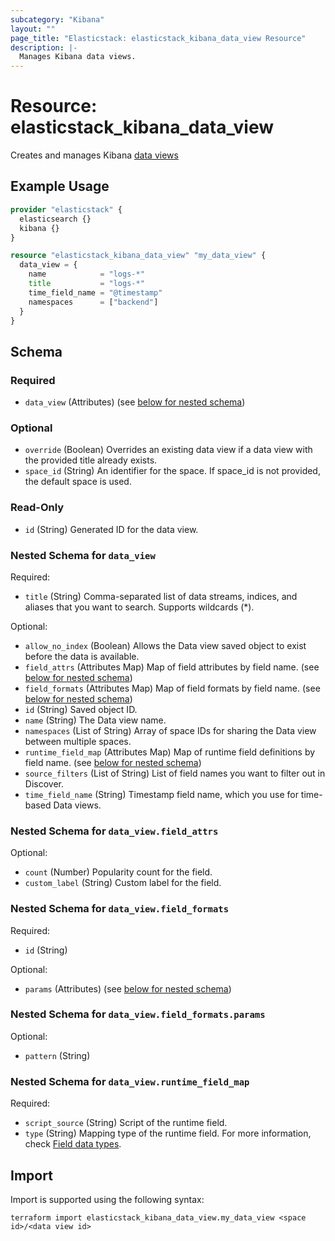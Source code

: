 ```yaml
---
subcategory: "Kibana"
layout: ""
page_title: "Elasticstack: elasticstack_kibana_data_view Resource"
description: |-
  Manages Kibana data views.
---
```


# Resource: elasticstack_kibana_data_view

Creates and manages Kibana [data views](https://www.elastic.co/guide/en/kibana/current/data-views-api.html)

## Example Usage

```terraform
provider "elasticstack" {
  elasticsearch {}
  kibana {}
}

resource "elasticstack_kibana_data_view" "my_data_view" {
  data_view = {
    name            = "logs-*"
    title           = "logs-*"
    time_field_name = "@timestamp"
    namespaces      = ["backend"]
  }
}
```

<!-- schema generated by tfplugindocs -->
## Schema

### Required

- `data_view` (Attributes) (see [below for nested schema](#nestedatt--data_view))

### Optional

- `override` (Boolean) Overrides an existing data view if a data view with the provided title already exists.
- `space_id` (String) An identifier for the space. If space_id is not provided, the default space is used.

### Read-Only

- `id` (String) Generated ID for the data view.

<a id="nestedatt--data_view"></a>
### Nested Schema for `data_view`

Required:

- `title` (String) Comma-separated list of data streams, indices, and aliases that you want to search. Supports wildcards (*).

Optional:

- `allow_no_index` (Boolean) Allows the Data view saved object to exist before the data is available.
- `field_attrs` (Attributes Map) Map of field attributes by field name. (see [below for nested schema](#nestedatt--data_view--field_attrs))
- `field_formats` (Attributes Map) Map of field formats by field name. (see [below for nested schema](#nestedatt--data_view--field_formats))
- `id` (String) Saved object ID.
- `name` (String) The Data view name.
- `namespaces` (List of String) Array of space IDs for sharing the Data view between multiple spaces.
- `runtime_field_map` (Attributes Map) Map of runtime field definitions by field name. (see [below for nested schema](#nestedatt--data_view--runtime_field_map))
- `source_filters` (List of String) List of field names you want to filter out in Discover.
- `time_field_name` (String) Timestamp field name, which you use for time-based Data views.

<a id="nestedatt--data_view--field_attrs"></a>
### Nested Schema for `data_view.field_attrs`

Optional:

- `count` (Number) Popularity count for the field.
- `custom_label` (String) Custom label for the field.


<a id="nestedatt--data_view--field_formats"></a>
### Nested Schema for `data_view.field_formats`

Required:

- `id` (String)

Optional:

- `params` (Attributes) (see [below for nested schema](#nestedatt--data_view--field_formats--params))

<a id="nestedatt--data_view--field_formats--params"></a>
### Nested Schema for `data_view.field_formats.params`

Optional:

- `pattern` (String)



<a id="nestedatt--data_view--runtime_field_map"></a>
### Nested Schema for `data_view.runtime_field_map`

Required:

- `script_source` (String) Script of the runtime field.
- `type` (String) Mapping type of the runtime field. For more information, check [Field data types](https://www.elastic.co/guide/en/elasticsearch/reference/8.11/mapping-types.html).

## Import

Import is supported using the following syntax:

```shell
terraform import elasticstack_kibana_data_view.my_data_view <space id>/<data view id>
```
